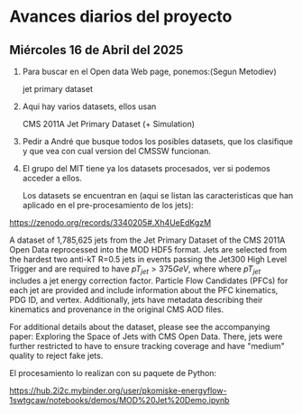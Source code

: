 # Avances diarios del proyecto

## Miércoles 16 de Abril del 2025

1. Para buscar en el Open data Web page, ponemos:(Segun Metodiev)
   
   jet primary dataset

3. Aqui hay varios datasets, ellos usan
   
   CMS 2011A Jet Primary Dataset (+ Simulation)

5. Pedir a André que busque todos los posibles datasets, que los clasifique y que vea con cual version del CMSSW funcionan.

6. El grupo del MIT tiene ya los datasets procesados, ver si podemos acceder a ellos.

   Los datasets se encuentran en (aqui se listan las caracteristicas que han aplicado en el pre-procesamiento de los jets):

https://zenodo.org/records/3340205#.Xh4UeEdKgzM

   A dataset of 1,785,625 jets from the Jet Primary Dataset of the CMS 2011A Open Data reprocessed into the MOD HDF5 format. Jets are    selected from the hardest two anti-kT R=0.5 jets in events passing the Jet300 High Level Trigger and are required to have $pT_{jet} > 375 GeV$, where where $pT_{jet}$ includes a jet energy correction factor. Particle Flow Candidates (PFCs) for each jet are provided and include information about the PFC kinematics, PDG ID, and vertex. Additionally, jets have metadata describing their kinematics and provenance in the original CMS AOD files.

For additional details about the dataset, please see the accompanying paper: Exploring the Space of Jets with CMS Open Data. There, jets were further restricted to have to ensure tracking coverage and have "medium" quality to reject fake jets.

El procesamiento lo realizan con su paquete de Python:

https://hub.2i2c.mybinder.org/user/pkomiske-energyflow-1swtgcaw/notebooks/demos/MOD%20Jet%20Demo.ipynb




